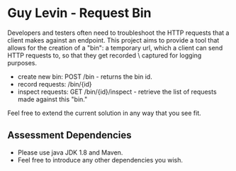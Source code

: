 # Guy Levin - Request Bin

Developers and testers often need to troubleshoot the HTTP requests that a client makes against an endpoint.
This project aims to provide a tool that allows for the creation of a "bin": a temporary url,
which a client can send HTTP requests to, so that they get recorded \ captured for logging purposes.

* create new bin: POST /bin - returns the bin id.
* record requests: /bin/{id}
* inspect requests: GET /bin/{id}/inspect - retrieve the list of requests made against this "bin."

Feel free to extend the current solution in any way that you see fit.

## Assessment Dependencies
* Please use java JDK 1.8 and Maven.
* Feel free to introduce any other dependencies you wish.
